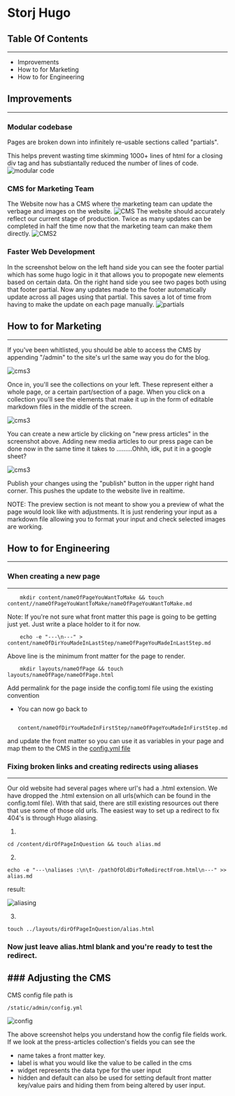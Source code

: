 # Storj Hugo

## Table Of Contents
---
- Improvements
- How to for Marketing
- How to for Engineering

## Improvements
---

### Modular codebase

Pages are broken down into infinitely re-usable sections called "partials".

This helps prevent wasting time skimming 1000+ lines of html for a closing div tag and has substiantally reduced
the number of lines of code.
![modular code](static/img/modularCode.png)


### CMS for Marketing Team
The Website now has a CMS where the marketing team can update the verbage and images on the website.
![CMS](static/img/CMS.png)
The website should accurately reflect our current stage of production. Twice as many updates can be completed in half the time now that the marketing team can make them directly.
![CMS2](static/img/CMS2.png)


### Faster Web Development
In the screenshot below on the left hand side you can see the footer partial which has some hugo logic in it that allows you to propogate new elements based on certain data. On the right hand side you see two pages both using that footer partial. Now any updates made to the footer automatically update across all pages using that partial. This saves a lot of time from having to make the update on each page manually.
![partials](static/img/partials.png)

## How to for Marketing
---

If you've been whitlisted, you should be able to access the CMS by appending "/admin" to the site's url the same way you do for the blog.

![cms3](static/img/admin.png)

Once in, you'll see the collections on your left. These represent either a whole page, or a certain part/section of a page. When you click on a collection you'll see the elements that make it up in the form of editable markdown files in the middle of the screen.

![cms3](static/img/CMS3.png)

You can create a new article by clicking on "new press articles" in the screenshot above.
Adding new media articles to our press page can be done now in the same time it takes to .........Ohhh, idk, put it in a google sheet?

![cms3](static/img/input.png)

Publish your changes using the "publish" button in the upper right hand corner. This pushes the update to the website live in realtime.

NOTE: The preview section is not meant to show you a preview of what the page would look like with adjustments. It is just rendering your input as a markdown file allowing you to format your input and check selected images are working.


## How to for Engineering
---

### When creating a new page 
---

        mkdir content/nameOfPageYouWantToMake && touch content//nameOfPageYouWantToMake/nameOfPageYouWantToMake.md

Note: If you're not sure what front matter this page is going to be getting just yet. Just write a place holder to it for now.

        echo -e "---\n---" > content/nameOfDirYouMadeInLastStep/nameOfPageYouMadeInLastStep.md
        
Above line is the minimum front matter for the page to render.


        mkdir layouts/nameOfPage && touch layouts/nameOfPage/nameOfPage.html
        

Add permalink for the page inside the config.toml file using the existing convention

- You can now go back to 

                content/nameOfDirYouMadeInFirstStep/nameOfPageYouMadeInFirstStep.md 
and update the front matter so you can use it as variables in your page and map them to the CMS in the [config.yml file](#cms)

### Fixing broken links and creating redirects using aliases 
---

Our old website had several pages where url's had a .html extension. We have dropped the .html extension on all urls(which can be found in the config.toml file). With that said, there are still existing resources out there that use some of those old urls. The easiest way to set up a redirect to fix 404's is through Hugo aliasing.

1.  

    cd /content/dirOfPageInQuestion && touch alias.md


2.  

    echo -e "---\naliases :\n\t- /pathOfOldDirToRedirectFrom.html\n---" >> alias.md 

result:

![aliasing](static/img/aliasing.png)


3.

    touch ../layouts/dirOfPageInQuestion/alias.html
    

### Now just leave alias.html blank and you're ready to test the redirect.







<a name="cms">### Adjusting the CMS</a>
---

CMS config file path is 

    /static/admin/config.yml

![config](static/img/compare.png)

The above screenshot helps you understand how the config file fields work. If we look at the press-articles collection's fields you can see the 

- name takes a front matter key.
- label is what you would like the value
to be called in the cms
- widget represents the data type for the user input
- hidden and default can also be used for setting default front matter key/value pairs and hiding them from being altered by user input.

